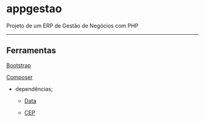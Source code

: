 # appgestao

Projeto de um ERP de Gestão de Negócios com PHP


---

## Ferramentas

[Bootstrap](https://getbootstrap.com/)

[Composer](https://getcomposer.org/)

- dependências;
    - [Data](https://packagist.org/packages/nesbot/carbon)

    - [CEP](https://packagist.org/packages/flyingluscas/correios-php)

